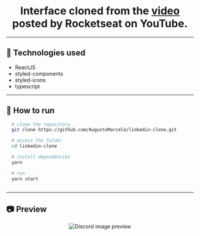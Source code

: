 <h1 align="center">
  Interface cloned from the <a href="https://www.youtube.com/watch?v=-ZV-_7vNRGw&t=2904s">video</a> posted by Rocketseat on YouTube.
</h2>

---

## 🧰 Technologies used

- ReactJS
- styled-components
- styled-icons
- typescript

---

## 🚀 How to run

```bash
  # clone the repository
  git clone https://github.com/AugustoMarcelo/linkedin-clone.git

  # access the folder
  cd linkedin-clone

  # install dependencies
  yarn

  # run
  yarn start
  
```

---

## 📷 Preview

<p align="center">
  <img src="https://user-images.githubusercontent.com/11545976/91107061-b82ac300-e64a-11ea-9544-78f7953764fd.gif" alt="Discord image preview" />
</p>
